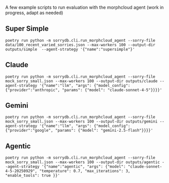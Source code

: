 A few example scripts to run evaluation with the morphcloud agent 
(work in progress, adapt as needed)

## Super Simple
```
poetry run python -m sorrydb.cli.run_morphcloud_agent --sorry-file data/100_recent_varied_sorries.json --max-workers 100 --output-dir outputs/simple  --agent-strategy '{"name":"supersimple"}'
```


## Claude
```
poetry run python -m sorrydb.cli.run_morphcloud_agent --sorry-file mock_sorry_small.json --max-workers 100 --output-dir outputs/claude --agent-strategy '{"name":"llm", "args": {"model_config":{"provider":"anthropic", "params": {"model": "claude-sonnet-4-5"}}}}'
```


## Gemini 
```
poetry run python -m sorrydb.cli.run_morphcloud_agent --sorry-file mock_sorry_small.json --max-workers 100 --output-dir outputs/gemini --agent-strategy '{"name":"llm", "args": {"model_config":{"provider":"google", "params": {"model": "gemini-2.5-flash"}}}}'
```


## Agentic
``` 
poetry run python -m sorrydb.cli.run_morphcloud_agent --sorry-file mock_sorry_small.json --max-workers 100 --output-dir outputs/agentic --agent-strategy '{"name":"agentic", "args": {"model": "claude-sonnet-4-5-20250929", "temperature": 0.7, "max_iterations": 3, "enable_tools": true }}'
```

